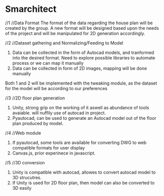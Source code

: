 # Smarchitect
//1
//Data Format
The format of the data regarding the house plan will be created by the group. A new format will be designed based upon the needs of the project and will be manipulated for 2D generation accordingly.


//2
//Dataset gathering and Normalizing/Feeding to Model 
1. Data can be collected in the form of Autocad models, and tranformed into the desired format. Need to explore possible libraries to automate process or we can map it manually
2. Data can be collected in form of 2D images, mapping will be done manually

Both 1 and 2 will be implemented with the tweaking module, as the dataset for the model will be according to our preferences


//3
//2D floor plan generation
1. Unity, strong grip on the working of it aswell as abundance of tools avaiable. will nuffily use of autocad in project.
2. Pyautocad, can be used to generate an Autocad model out of the floor plan produced by model.

//4
//Web module
1. If pyautocad, some tools are available for converting DWG to web compatible formats for user display
2. Canvas.js, prior experinece in javascript.

//5
//3D conversion
1. Unity is compatible with autocad, allowes to convert autocad model to 3D strucutres.
2. If Unity is used for 2D floor plan, then model can also be converted to 3D easily


